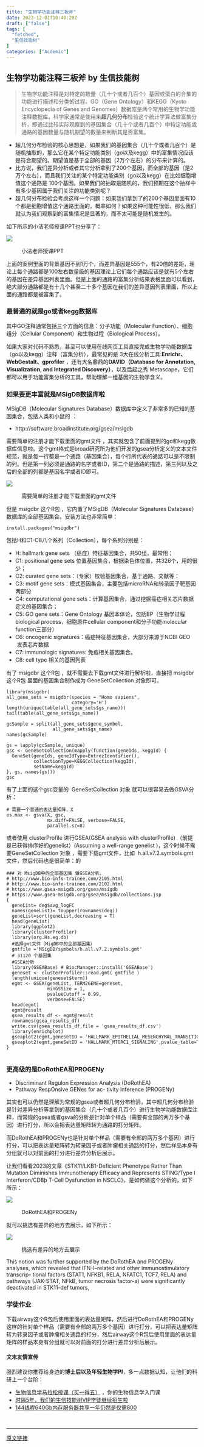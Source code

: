 ```yaml
---
title: "生物学功能注释三板斧"
date: 2023-12-01T10:40:20Z
draft: ["false"]
tags: [
  "fetched",
  "生信技能树"
]
categories: ["Acdemic"]
---
```

生物学功能注释三板斧 by 生信技能树
------
<div><section data-tool="mdnice编辑器" data-website="https://www.mdnice.com"><blockquote data-tool="mdnice编辑器"><p>生物学功能注释是对特定的数量（几十个或者几百个）基因或蛋白的合集的功能进行描述和分类的过程。GO（Gene Ontology）和KEGG（Kyoto Encyclopedia of Genes and Genomes）数据库是两个常用的生物学功能注释数据库，科学家通常是使用来<strong>超几何分布</strong>检验这个统计学算法做富集分析，即通过比较实际观察到的基因集合（几十个或者几百个）中特定功能或通路的基因数量与随机期望的数量来判断其是否富集。</p></blockquote><ul data-tool="mdnice编辑器"><li><section>超几何分布检验的核心思想是，如果我们的基因集合（几十个或者几百个）是随机抽取的，那么它在某个特定功能类别（go以及kegg）中的富集情况应该是符合期望的。期望值是基于全部的基因（2万个左右）的分布来计算的。</section></li><li><section>比方说，我们差异分析或者其它分析拿到了200个基因，而全部的基因（是2万个左右），而且我们关注的某个特定功能类别（go以及kegg）在比如细胞增值这个通路是 100个基因。如果我们的抽取是随机的，我们预期在这个抽样中有多少基因属于我们关注的功能类别呢？</section></li><li><section>超几何分布检验会考虑这样一个问题：如果我们拿到了的200个基因里面有10个都是细胞增值这个通路里面的，概率如何？如果这种可能性很低，那么我们就认为我们观察到的富集情况是显著的，而不太可能是随机发生的。</section></li></ul><p data-tool="mdnice编辑器">如下所示的小洁老师授课PPT也分享了：</p><p><img data-galleryid="" data-ratio="0.5638888888888889" data-s="300,640" data-src="https://mmbiz.qpic.cn/mmbiz_png/cZNhZQ6j4wx2rcQXKQUkWyLgdppp7Q7sgNlVOfho8R6mvtnx9u181FyqHeCAH5wmJyszNwKau1NJveFvBxDZPg/640?wx_fmt=png&amp;from=appmsg" data-type="png" data-w="1080" src="https://mmbiz.qpic.cn/mmbiz_png/cZNhZQ6j4wx2rcQXKQUkWyLgdppp7Q7sgNlVOfho8R6mvtnx9u181FyqHeCAH5wmJyszNwKau1NJveFvBxDZPg/640?wx_fmt=png&amp;from=appmsg"></p><figure data-tool="mdnice编辑器"><figcaption>小洁老师授课PPT</figcaption></figure><p data-tool="mdnice编辑器">上面的案例里面的背景基因不到1万个，而差异基因是555个，有20倍的差距，理论上每个通路都是100左右数量级的基因理论上它们每个通路应该是就有5个左右的基因在差异基因列表里面。但是上面的通路的富集分析结果表格里面可以看到，绝大部分通路都是有十几个甚至二十多个基因在我们的差异基因列表里面，所以上面的通路都是被富集了。</p><h3 data-tool="mdnice编辑器"><span></span>最普通的就是go或者kegg数据库<span></span></h3><p data-tool="mdnice编辑器">其中GO注释通常包括三个方面的信息：分子功能（Molecular Function）、细胞组分（Cellular Component）和生物过程（Biological Process）。</p><p data-tool="mdnice编辑器">如果大家对代码不熟悉，甚至可以使用在线网页工具直接完成生物学功能数据库（go以及kegg）注释（富集分析），最常见的是 3大在线分析工具:<strong>Enrichr、WebGestalt、gprofiler</strong> ，还有大名鼎鼎的<strong>DAVID（Database for Annotation, Visualization, and Integrated Discovery）</strong>，以及后起之秀 Metascape，它们都可以用于功能富集分析的工具，帮助理解一组基因的生物学含义。</p><h3 data-tool="mdnice编辑器"><span></span>如果要更丰富就是MSigDB数据库啦<span></span></h3><p data-tool="mdnice编辑器">MSigDB（Molecular Signatures Database）数据库中定义了非常多的已知的基因集合，包括人类和小鼠的 ：</p><ul data-tool="mdnice编辑器"><li><section>http://software.broadinstitute.org/gsea/msigdb</section></li></ul><p data-tool="mdnice编辑器">需要简单的注册才能下载里面的gmt文件 ，其实就包含了前面提到的go和kegg数据库信息啦。这个gmt格式是broad研究所为他们开发的gsea分析定义的文本文件规范，就是每一行都是一个通路（基因集合），每个行所代表的通路可以是不限制的列。但是第一列必须是通路的名字或者ID，第二个是通路的描述，第三列以及之后的全部的列都是基因名字或者ID即可。</p><p><img data-galleryid="" data-ratio="1.037962962962963" data-s="300,640" data-src="https://mmbiz.qpic.cn/mmbiz_png/cZNhZQ6j4wx2rcQXKQUkWyLgdppp7Q7sWBT2IsHuA0BaCMW6ia63NVsV1bw3PhaXyp4aCVgxYiccG2HicllNJTTicQ/640?wx_fmt=png&amp;from=appmsg" data-type="png" data-w="1080" src="https://mmbiz.qpic.cn/mmbiz_png/cZNhZQ6j4wx2rcQXKQUkWyLgdppp7Q7sWBT2IsHuA0BaCMW6ia63NVsV1bw3PhaXyp4aCVgxYiccG2HicllNJTTicQ/640?wx_fmt=png&amp;from=appmsg"></p><figure data-tool="mdnice编辑器"><figcaption>需要简单的注册才能下载里面的gmt文件</figcaption></figure><p data-tool="mdnice编辑器">但是 msigdbr 这个R包 ，它内置了MSigDB（Molecular Signatures Database）数据库的全部基因集合。安装方法也非常简单：</p><pre data-tool="mdnice编辑器"><span></span><code>install.packages(<span>"msigdbr"</span>)<br></code></pre><p data-tool="mdnice编辑器">包括H和C1-C8八个系列（Collection），每个系列分别是：</p><ul data-tool="mdnice编辑器"><li><section>H: hallmark gene sets （癌症）特征基因集合，共50组，最常用；</section></li><li><section>C1: positional gene sets 位置基因集合，根据染色体位置，共326个，用的很少；</section></li><li><section>C2: curated gene sets：（专家）校验基因集合，基于通路、文献等：</section></li><li><section>C3: motif gene sets：模式基因集合，主要包括microRNA和转录因子靶基因两部分</section></li><li><section>C4: computational gene sets：计算基因集合，通过挖掘癌症相关芯片数据定义的基因集合；</section></li><li><section>C5: GO gene sets：Gene Ontology 基因本体论，包括BP（生物学过程biological process，细胞原件cellular component和分子功能molecular function三部分）</section></li><li><section>C6: oncogenic signatures：癌症特征基因集合，大部分来源于NCBI GEO  发表芯片数据</section></li><li><section>C7: immunologic signatures: 免疫相关基因集合。</section></li><li><section>C8: cell type 相关的基因列表</section></li></ul><p data-tool="mdnice编辑器">有了 msigdbr 这个R包 ，就不需要去下载gmt文件进行解析啦，直接把 msigdbr 这个R包 里面的基因集合制作成为 GeneSetCollection 对象即可。</p><pre data-tool="mdnice编辑器"><span></span><code><span>library</span>(msigdbr)<br>all_gene_sets = msigdbr(species = <span>"Homo sapiens"</span>,<br>                        category=<span>'H'</span>)<br>length(unique(table(all_gene_sets$gs_name)))<br>tail(table(all_gene_sets$gs_name))<br><br>gcSample = split(all_gene_sets$gene_symbol,<br>                 all_gene_sets$gs_name)<br>names(gcSample)<br><br>gs = lapply(gcSample, unique)<br>gsc &lt;- GeneSetCollection(mapply(<span>function</span>(geneIds, keggId) {<br>  GeneSet(geneIds, geneIdType=EntrezIdentifier(),<br>          collectionType=KEGGCollection(keggId),<br>          setName=keggId)<br>}, gs, names(gs)))<br>gsc<br></code></pre><p data-tool="mdnice编辑器">有了上面的这个gsc变量的  GeneSetCollection 对象 就可以很容易去做GSVA分析：</p><pre data-tool="mdnice编辑器"><span></span><code><span># 需要一个普通的表达量矩阵，X </span><br>es.max &lt;- gsva(X, gsc, <br>               mx.diff=<span>FALSE</span>, verbose=<span>FALSE</span>, <br>               parallel.sz=<span>8</span>)<br></code></pre><p data-tool="mdnice编辑器">或者使用 clusterProfile 进行GSEA(GSEA analysis with clusterProfile) （前提是已获得排序好的genelist）(Assuming a well-range genelist )，这个时候不需要GeneSetCollection 对象 ，需要下载gmt文件，比如  h.all.v7.2.symbols.gmt文件，然后代码也是很简单：的</p><pre data-tool="mdnice编辑器"><span></span><code><span>### 对 MsigDB中的全部基因集 做GSEA分析。</span><br><span># http://www.bio-info-trainee.com/2105.html</span><br><span># http://www.bio-info-trainee.com/2102.html </span><br><span># https://www.gsea-msigdb.org/gsea/msigdb</span><br><span># https://www.gsea-msigdb.org/gsea/msigdb/collections.jsp</span><br>{ <br>  geneList= deg$avg_logFC <br>  names(geneList)= toupper(rownames(deg))<br>  geneList=sort(geneList,decreasing = <span>T</span>)<br>  head(geneList)<br>  <span>library</span>(ggplot2)<br>  <span>library</span>(clusterProfiler)<br>  <span>library</span>(org.Hs.eg.db)<br>  <span>#选择gmt文件（MigDB中的全部基因集）</span><br>  gmtfile =<span>'MSigDB/symbols/h.all.v7.2.symbols.gmt'</span><br>  <span># 31120 个基因集</span><br>  <span>#GSEA分析</span><br>  <span>library</span>(GSEABase) <span># BiocManager::install('GSEABase')</span><br>  geneset &lt;- clusterProfiler::read.gmt( gmtfile )  <br>  length(unique(geneset$term))<br>  egmt &lt;- GSEA(geneList, TERM2GENE=geneset, <br>               minGSSize = <span>1</span>,<br>               pvalueCutoff = <span>0.99</span>,<br>               verbose=<span>FALSE</span>)<br>  head(egmt)<br>  egmt@result <br>  gsea_results_df &lt;- egmt@result <br>  rownames(gsea_results_df)<br>  write.csv(gsea_results_df,file = <span>'gsea_results_df.csv'</span>)<br>  <span>library</span>(enrichplot)<br>  gseaplot2(egmt,geneSetID = <span>'HALLMARK_EPITHELIAL_MESENCHYMAL_TRANSITION'</span>,pvalue_table=<span>T</span>)<br>  gseaplot2(egmt,geneSetID = <span>'HALLMARK_MTORC1_SIGNALING'</span>,pvalue_table=<span>T</span>) <br>}<br><br></code></pre><h3 data-tool="mdnice编辑器"><span></span>更高级的是DoRothEA和PROGENy<span></span></h3><ul data-tool="mdnice编辑器"><li><section>Discriminant Regulon Expression Analysis (DoRothEA)</section></li><li><section>Pathway RespOnsive GENes for ac- tivity inference (PROGENy)</section></li></ul><p data-tool="mdnice编辑器">其实也可以仍然是理解为常规的gsea或者超几何分布检验，其中超几何分布检验是针对差异分析等拿到的基因集合（几十个或者几百个）进行生物学功能数据库注释，而常规的gsea或者gsva的分析是针对单个样品（需要有全部的两万多个基因）进行打分，所以会把表达量矩阵转为通路的打分矩阵。</p><p data-tool="mdnice编辑器">而DoRothEA和PROGENy也是针对单个样品（需要有全部的两万多个基因）进行打分，可以把表达量矩阵转为转录因子或者肿瘤相关通路的打分，然后样品本身有分组就可以对前面的打分进行差异分析后展示。</p><p data-tool="mdnice编辑器">让我们看看2023的文章《STK11/LKB1-Deficient Phenotype Rather Than Mutation Diminishes Immunotherapy Efficacy and Represents STING/Type I Interferon/CD8þ T-Cell Dysfunction in NSCLC》，是如何做这个分析的，如下所示：</p><p><img data-galleryid="" data-ratio="0.654945054945055" data-s="300,640" data-src="https://mmbiz.qpic.cn/mmbiz_png/cZNhZQ6j4wx2rcQXKQUkWyLgdppp7Q7sQ9U9oX9vZEQQ7ribwDI5s7DoznE7BFyfHQ6MXEXGaicxo2ibz729bMImw/640?wx_fmt=png&amp;from=appmsg" data-type="png" data-w="910" src="https://mmbiz.qpic.cn/mmbiz_png/cZNhZQ6j4wx2rcQXKQUkWyLgdppp7Q7sQ9U9oX9vZEQQ7ribwDI5s7DoznE7BFyfHQ6MXEXGaicxo2ibz729bMImw/640?wx_fmt=png&amp;from=appmsg"></p><figure data-tool="mdnice编辑器"><figcaption>DoRothEA和PROGENy</figcaption></figure><p data-tool="mdnice编辑器">就可以挑选有差异的地方去展示，如下所示：</p><p><img data-galleryid="" data-ratio="0.3055555555555556" data-s="300,640" data-src="https://mmbiz.qpic.cn/mmbiz_png/cZNhZQ6j4wx2rcQXKQUkWyLgdppp7Q7szbcicg1tUpqm1ViaSJy9ibOAhIgvMZA46XFaawMl4aHcSUG8sQjkLTftQ/640?wx_fmt=png&amp;from=appmsg" data-type="png" data-w="1080" src="https://mmbiz.qpic.cn/mmbiz_png/cZNhZQ6j4wx2rcQXKQUkWyLgdppp7Q7szbcicg1tUpqm1ViaSJy9ibOAhIgvMZA46XFaawMl4aHcSUG8sQjkLTftQ/640?wx_fmt=png&amp;from=appmsg"></p><figure data-tool="mdnice编辑器"><figcaption>挑选有差异的地方去展示</figcaption></figure><p data-tool="mdnice编辑器">This notion was further supported by the DoRothEA and PROGENy analyses, which revealed that IFN-I–related and other immunostimulatory transcrip- tional factors (STAT1, NFKB1, RELA, NFATC1, TCF7, RELA) and pathways (JAK-STAT, NFkB, tumor necrosis factor-a) were significantly deactivated in STK11-def tumors,</p><h3 data-tool="mdnice编辑器"><span></span>学徒作业<span></span></h3><p data-tool="mdnice编辑器">下载airway这个R包后使用里面的表达量矩阵，然后进行DoRothEA和PROGENy这样的针对单个样品（需要有全部的两万多个基因）进行打分，可以把表达量矩阵转为转录因子或者肿瘤相关通路的打分，然后airway这个R包后使用里面的表达量矩阵的样品本身有分组就可以对前面的打分进行差异分析后展示。</p></section><h4 data-tool="mdnice编辑器">文末友情宣传</h4><p data-tool="mdnice编辑器">强烈建议你推荐给身边的<strong>博士后以及年轻生物学PI</strong>，多一点数据认知，让他们的科研上一个台阶：</p><ul data-tool="mdnice编辑器"><li><section><a target="_blank" href="http://mp.weixin.qq.com/s?__biz=MzAxMDkxODM1Ng==&amp;mid=2247526646&amp;idx=1&amp;sn=d1728d9102f72d2ce5c425162549499d&amp;chksm=9b4b284dac3ca15b83972f3dcb45977fc78eb65b607e7961658f8586f8a4b7be2c2c43883684&amp;scene=21#wechat_redirect" textvalue="生物信息学马拉松授‍课（买一得五）" linktype="text" imgurl="" imgdata="null" data-itemshowtype="0" tab="innerlink" data-linktype="2" hasload="1">生物信息学马拉松授课（买一得五）</a> ，你的生物信息学入门课</section></li><li><section><a target="_blank" href="http://mp.weixin.qq.com/s?__biz=MzAxMDkxODM1Ng==&amp;mid=2247524148&amp;idx=1&amp;sn=7806da6feb41a36493c519c1cfc1d3ac&amp;chksm=9b4bdf8fac3c569960369602f1ef26639cb366b250f233b2297d1f059471c0458335bfc0b829&amp;scene=21#wechat_redirect" textvalue="时隔5年，我们的生信技能树VIP学徒继续招生啦" linktype="text" imgurl="" imgdata="null" data-itemshowtype="0" tab="innerlink" data-linktype="2" hasload="1">时隔5年，我们的生信技能树VIP学徒继续招生啦</a><br></section></li><li><section><a target="_blank" href="http://mp.weixin.qq.com/s?__biz=MzAxMDkxODM1Ng==&amp;mid=2247522831&amp;idx=2&amp;sn=1744efdf428465425a145ff3a982198b&amp;chksm=9b4bdab4ac3c53a28fbecbbff4f254f470b54a7a20468bb753b295b930315e1ec45bcbabc10b&amp;scene=21#wechat_redirect" textvalue="144线程640Gb内存服务器共享一年‍仍然是仅需800" linktype="text" imgurl="" imgdata="null" data-itemshowtype="0" tab="innerlink" data-linktype="2" hasload="1">144线程640Gb内存服务器共享一年仍然是仅需800</a></section></li></ul><p><br></p><p><mp-style-type data-value="3"></mp-style-type></p></div>  
<hr>
<a href="https://mp.weixin.qq.com/s/YVNOeYEIvh7adXb4nSOO5A",target="_blank" rel="noopener noreferrer">原文链接</a>
